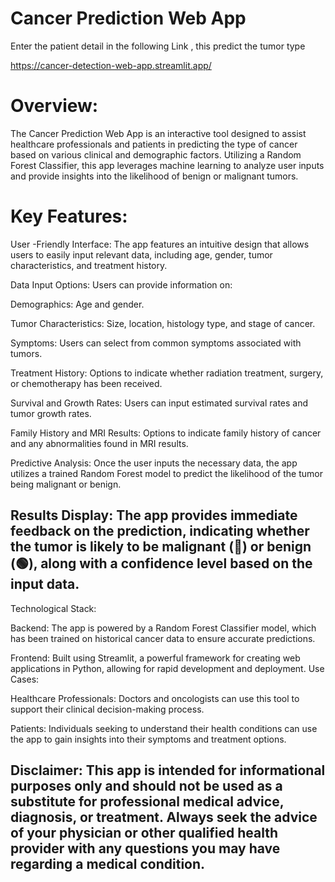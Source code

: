 # Cancer Prediction Web App

Enter the patient detail in the following Link , this predict the tumor type

https://cancer-detection-web-app.streamlit.app/

# Overview:
The Cancer Prediction Web App is an interactive tool designed to assist healthcare professionals and patients in predicting the type of cancer based on various clinical and demographic factors. Utilizing a Random Forest Classifier, this app leverages machine learning to analyze user inputs and provide insights into the likelihood of benign or malignant tumors.

# Key Features:

User -Friendly Interface: The app features an intuitive design that allows users to easily input relevant data, including age, gender, tumor characteristics, and treatment history.

Data Input Options: Users can provide information on:

Demographics: Age and gender.

Tumor Characteristics: Size, location, histology type, and stage of cancer.

Symptoms: Users can select from common symptoms associated with tumors.

Treatment History: Options to indicate whether radiation treatment, surgery, or chemotherapy has been received.

Survival and Growth Rates: Users can input estimated survival rates and tumor growth rates.

Family History and MRI Results: Options to indicate family history of cancer and any abnormalities found in MRI results.

Predictive Analysis: Once the user inputs the necessary data, the app utilizes a trained Random Forest model to predict the likelihood of the tumor being malignant or benign.

## Results Display: The app provides immediate feedback on the prediction, indicating whether the tumor is likely to be malignant (🔴) or benign (🟢), along with a confidence level based on the input data.

Technological Stack:

Backend: The app is powered by a Random Forest Classifier model, which has been trained on historical cancer data to ensure accurate predictions.

Frontend: Built using Streamlit, a powerful framework for creating web applications in Python, allowing for rapid development and deployment.
Use Cases:

Healthcare Professionals: Doctors and oncologists can use this tool to support their clinical decision-making process.

Patients: Individuals seeking to understand their health conditions can use the app to gain insights into their symptoms and treatment options.

## Disclaimer: This app is intended for informational purposes only and should not be used as a substitute for professional medical advice, diagnosis, or treatment. Always seek the advice of your physician or other qualified health provider with any questions you may have regarding a medical condition.
